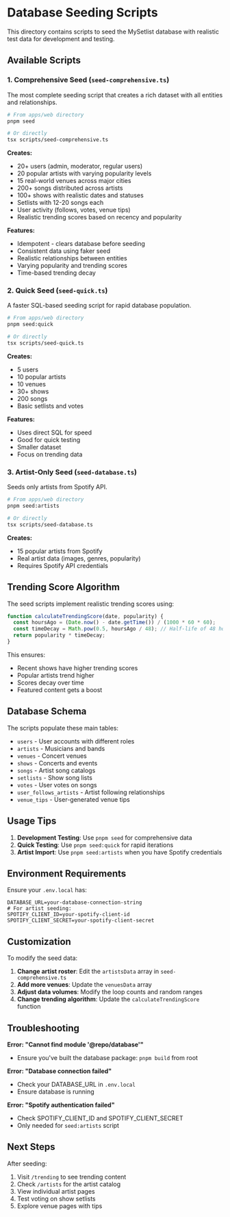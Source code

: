 # Database Seeding Scripts

This directory contains scripts to seed the MySetlist database with realistic test data for development and testing.

## Available Scripts

### 1. Comprehensive Seed (`seed-comprehensive.ts`)

The most complete seeding script that creates a rich dataset with all entities and relationships.

```bash
# From apps/web directory
pnpm seed

# Or directly
tsx scripts/seed-comprehensive.ts
```

**Creates:**

- 20+ users (admin, moderator, regular users)
- 20 popular artists with varying popularity levels
- 15 real-world venues across major cities
- 200+ songs distributed across artists
- 100+ shows with realistic dates and statuses
- Setlists with 12-20 songs each
- User activity (follows, votes, venue tips)
- Realistic trending scores based on recency and popularity

**Features:**

- Idempotent - clears database before seeding
- Consistent data using faker seed
- Realistic relationships between entities
- Varying popularity and trending scores
- Time-based trending decay

### 2. Quick Seed (`seed-quick.ts`)

A faster SQL-based seeding script for rapid database population.

```bash
# From apps/web directory
pnpm seed:quick

# Or directly
tsx scripts/seed-quick.ts
```

**Creates:**

- 5 users
- 10 popular artists
- 10 venues
- 30+ shows
- 200 songs
- Basic setlists and votes

**Features:**

- Uses direct SQL for speed
- Good for quick testing
- Smaller dataset
- Focus on trending data

### 3. Artist-Only Seed (`seed-database.ts`)

Seeds only artists from Spotify API.

```bash
# From apps/web directory
pnpm seed:artists

# Or directly
tsx scripts/seed-database.ts
```

**Creates:**

- 15 popular artists from Spotify
- Real artist data (images, genres, popularity)
- Requires Spotify API credentials

## Trending Score Algorithm

The seed scripts implement realistic trending scores using:

```javascript
function calculateTrendingScore(date, popularity) {
  const hoursAgo = (Date.now() - date.getTime()) / (1000 * 60 * 60);
  const timeDecay = Math.pow(0.5, hoursAgo / 48); // Half-life of 48 hours
  return popularity * timeDecay;
}
```

This ensures:

- Recent shows have higher trending scores
- Popular artists trend higher
- Scores decay over time
- Featured content gets a boost

## Database Schema

The scripts populate these main tables:

- `users` - User accounts with different roles
- `artists` - Musicians and bands
- `venues` - Concert venues
- `shows` - Concerts and events
- `songs` - Artist song catalogs
- `setlists` - Show song lists
- `votes` - User votes on songs
- `user_follows_artists` - Artist following relationships
- `venue_tips` - User-generated venue tips

## Usage Tips

1. **Development Testing**: Use `pnpm seed` for comprehensive data
2. **Quick Testing**: Use `pnpm seed:quick` for rapid iterations
3. **Artist Import**: Use `pnpm seed:artists` when you have Spotify credentials

## Environment Requirements

Ensure your `.env.local` has:

```env
DATABASE_URL=your-database-connection-string
# For artist seeding:
SPOTIFY_CLIENT_ID=your-spotify-client-id
SPOTIFY_CLIENT_SECRET=your-spotify-client-secret
```

## Customization

To modify the seed data:

1. **Change artist roster**: Edit the `artistsData` array in `seed-comprehensive.ts`
2. **Add more venues**: Update the `venuesData` array
3. **Adjust data volumes**: Modify the loop counts and random ranges
4. **Change trending algorithm**: Update the `calculateTrendingScore` function

## Troubleshooting

**Error: "Cannot find module '@repo/database'"**

- Ensure you've built the database package: `pnpm build` from root

**Error: "Database connection failed"**

- Check your DATABASE_URL in `.env.local`
- Ensure database is running

**Error: "Spotify authentication failed"**

- Check SPOTIFY_CLIENT_ID and SPOTIFY_CLIENT_SECRET
- Only needed for `seed:artists` script

## Next Steps

After seeding:

1. Visit `/trending` to see trending content
2. Check `/artists` for the artist catalog
3. View individual artist pages
4. Test voting on show setlists
5. Explore venue pages with tips
